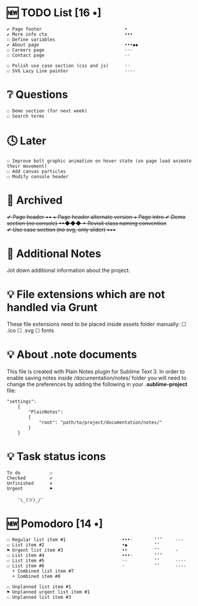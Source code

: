 # 🆕 TODO List                                 [16 •]
    ✔ Page footer                               •
    ✔ More info cta                             •••
    ☐ Define variables
    ✔ About page                                •••◆◆
    ☐ Careers page                              ◦◦◦
    ☐ Contact page                              ◦◦

    ☐ Polish use case section (css and js)      ◦◦      
    ☐ SVG Lazy Line painter                     ◦◦◦◦    


# ❔ Questions
    ☐ Demo section (for next week)
    ☐ Search terms



# 🕓 Later
    ☐ Improve bolt graphic animation on hover state (on page load animate their movement)
    ☐ Add canvas particles
    ☐ Modify console header



# 📁 Archived
~~✔ Page header                               ••
    + Page header alternate version
    + Page intro
  ✔ Demo section (no console)                 ••◆◆◆
    + Revisit class naming convention         
  ✔ Use case section (no svg, only slider)    •••~~



# 📎 Additional Notes
Jot down additional information about the project.



# 💡 File extensions which are not handled via Grunt
These file extensions need to be placed inside assets folder manually:
    ☐ .ico
    ☐ .svg
    ☐ fonts



# 💡 About .note documents
This file is created with Plain Notes plugin for Sublime Text 3.
In order to enable saving notes inside /documentation/notes/ folder you will need to change the preferences by adding the following in your **.sublime-project** file:

    "settings":
        {
            "PlainNotes": 
            {
                "root": "path/to/project/documentation/notes/"
            }
        }



# 💡 Task status icons
    To do           ☐
    Checked         ✔
    Unfinished      ✗
    Urgent          ⚑
    
        ¯\_(ツ)_/¯


# 🆕 Pomodoro                                 [14 •]
    ☐ Regular list item #1                     •••◦        ’’’     ---
    ☐ List item #2                             •◆          ’’      
    ⚑ Urgent list item #3                      ••          ’’      -
    ☐ List item #4                             •••◦        ’’’
    ☐ List item #5                             ◦◦          ’’      ----
    ☐ List item #6                             ◦           ’’      ----
      + Combined list item #7
      + Combined item #8

    ☐ Unplanned list item #1
    ⚑ Unplanned urgent list item #1
    ☐ Unplanned list item #3
